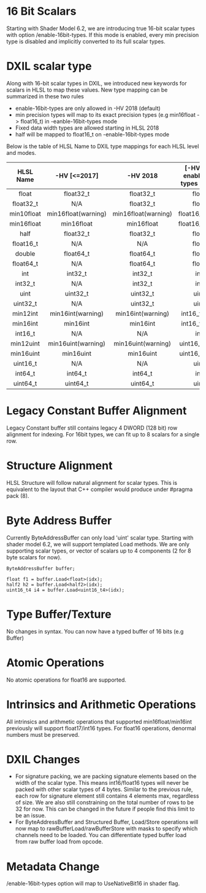 # 16 Bit Scalars

Starting with Shader Model 6.2, we are introducing true 16-bit scalar types with option /enable-16bit-types. If this mode is enabled, every min precision type is disabled and implicitly converted to its full scalar types.

# DXIL scalar type

Along with 16-bit scalar types in DXIL, we introduced new keywords for scalars in HLSL to map these values. New type mapping can be summarized in these two rules
 - enable-16bit-types are only allowed in -HV 2018 (default)
 - min precision types will map to its exact precision types (e.g min16float -> float16_t) in -eanble-16bit-types mode
 - Fixed data width types are allowed starting in HLSL 2018
 - half will be mapped to float16_t on -enable-16bit-types mode

Below is the table of HLSL Name to DXIL type mappings for each HLSL level and modes.

| HLSL Name     | -HV [<=2017]          | -HV 2018             | [-HV 2018] -enable-16bit-types -T *s_6_2 |
| :-----------: | :--------------------:| :-------------------:|:----------------------------------------:|
| float         | float32_t             | float32_t            | float32_t                                |
| float32_t     | N/A                   | float32_t            | float32_t                                |
| min10float    | min16float(warning)   | min16float(warning)  | float16_t(warning)                       |
| min16float    | min16float            | min16float           | float16_t(warning)                       |
| half          | float32_t             | float32_t            | float16_t                                |
| float16_t     | N/A                   | N/A                  | float16_t                                |
| double        | float64_t             | float64_t            | float64_t                                |
| float64_t     | N/A                   | float64_t            | float64_t                                |
| int           | int32_t               | int32_t              | int32_t                                  |
| int32_t       | N/A                   | int32_t              | int32_t                                  |
| uint          | uint32_t              | uint32_t             | uint32_t                                 |
| uint32_t      | N/A                   | uint32_t             | uint32_t                                 |
| min12int      | min16int(warning)     | min16int(warning)    | int16_t(warning)                         |
| min16int      | min16int              | min16int             | int16_t(warning)                         |
| int16_t       | N/A                   | N/A                  | int16_t                                  |
| min12uint     | min16uint(warning)    | min16uint(warning)   | uint16_t(warning)                        |
| min16uint     | min16uint             | min16uint            | uint16_t(warning)                        |
| uint16_t      | N/A                   | N/A                  | uint16_t                                 |
| int64_t       | int64_t               | int64_t              | int64_t                                  |
| uint64_t      | uint64_t              | uint64_t             | uint64_t                                 |

# Legacy Constant Buffer Alignment

Legacy Constant buffer still contains legacy 4 DWORD (128 bit) row alignment for indexing. For 16bit types, we can fit up to 8 scalars for a single row.

# Structure Alignment

HLSL Structure will follow natural alignment for scalar types. This is equivalent to the layout that C++ compiler would produce under #pragma pack (8).

# Byte Address Buffer

Currently ByteAddressBuffer can only load 'uint' scalar type. Starting with shader model 6.2, we will support templated Load methods. We are only supporting scalar types, or vector of scalars up to 4 components (2 for 8 byte scalars for now). 

    ByteAddressBuffer buffer;

    float f1 = buffer.Load<float>(idx);
    half2 h2 = buffer.Load<half2>(idx);
    uint16_t4 i4 = buffer.Load<uint16_t4>(idx);

# Type Buffer/Texture

No changes in syntax. You can now have a typed buffer of 16 bits (e.g Buffer<half4>)
    
# Atomic Operations

No atomic operations for float16 are supported.

# Intrinsics and Arithmetic Operations

All intrinsics and arithmetic operations that supported min16float/min16int previously will support float17/int16 types. For float16 operations, denormal numbers must be preserved.

# DXIL Changes
- For signature packing, we are packing signature elements based on the width of the scalar type. This means int16/float16 types will never be packed with other scalar types of 4 bytes.
Similar to the previous rule, each row for signature element still contains 4 elements max, regardless of size. We are also still constraining on the total number of rows to be 32 for now. 
This can be changed in the future if people find this limit to be an issue.
- For ByteAddressBuffer and Structured Buffer, Load/Store operations will now map to rawBufferLoad/rawBufferStore with masks to specify which channels need to be loaded. You can differentiate typed buffer load from raw buffer load from opcode.

# Metadata Change

/enable-16bit-types option will map to UseNativeBit16 in shader flag.
